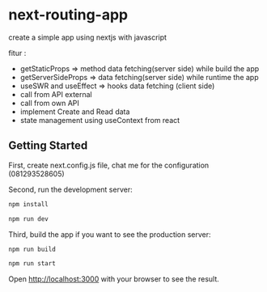 # next-routing-app

create a simple app using nextjs with javascript

fitur :

- getStaticProps => method data fetching(server side) while build the app
- getServerSideProps => data fetching(server side) while runtime the app
- useSWR and useEffect => hooks data fetching (client side)
- call from API external
- call from own API
- implement Create and Read data
- state management using useContext from react

## Getting Started

First, create next.config.js file, chat me for the configuration (081293528605)

Second, run the development server:

```bash
npm install

npm run dev
```

Third, build the app if you want to see the production server:

```bash
npm run build

npm run start
```

Open [http://localhost:3000](http://localhost:3000) with your browser to see the result.
